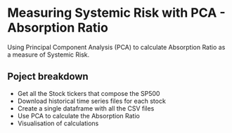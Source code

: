 # Measuring Systemic Risk with PCA - Absorption Ratio
Using Principal Component Analysis (PCA) to calculate Absorption Ratio as a measure of Systemic Risk.
## Poject breakdown
- Get all the Stock tickers that compose the SP500
- Download historical time series files for each stock
- Create a single dataframe with all the CSV files
- Use PCA to calculate the Absorption Ratio
- Visualisation of calculations
